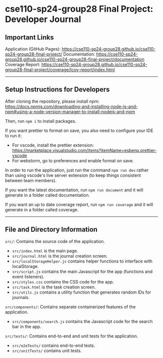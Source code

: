 # cse110-sp24-group28 Final Project: Developer Journal

## Important Links

Application (GitHub Pages): https://cse110-sp24-group28.github.io/cse110-sp24-group28-final-project/
Documentation: https://cse110-sp24-group28.github.io/cse110-sp24-group28-final-project/documentation
Coverage Report: https://cse110-sp24-group28.github.io/cse110-sp24-group28-final-project/coverage/lcov-report/index.html

---

## Setup Instructions for Developers

After cloning the repository, please install npm:
https://docs.npmjs.com/downloading-and-installing-node-js-and-npm#using-a-node-version-manager-to-install-nodejs-and-npm

Then, run `npm i` to install packages.

If you want prettier to format on save, you also need to configure your IDE to run it:
- For vscode, install the prettier extension: https://marketplace.visualstudio.com/items?itemName=esbenp.prettier-vscode
- For webstorm, go to preferences and enable format on save.

In order to run the application, just run the command ```npm run dev``` rather than using vscode's live server extension (to keep things consistent between team members).

If you want the latest documentation, run ```npm run document``` and it will generate in a folder called documentation.

If you want an up to date coverage report, run ```npm run coverage``` and it will generate in a folder called coverage.

---

## File and Directory Information

`src/`: Contains the source code of the application.
- `src/index.html` is the main page.
- `src/journal.html` is the journal creation screen.
- `src/localStorageHelper.js` contains helper functions to interface with localStorage.
- `src/script.js` contains the main Javascript for the app (functions and event listeners).
- `src/styles.css` contains the CSS code for the app.
- `src/task.html` is the task creation screen.
- `src/utils.js` contains a utility function that generates random IDs for journals.

`src/components/`: Contains separate containerized features of the application. 
- `src/components/search.js` contains the Javascript code for the search bar in the app.

`src/tests/`: Contains end-to-end and unit tests for the application.
- `src/e2eTests/` contains end-to-end tests.
- `src/unitTests/` contains unit tests.
